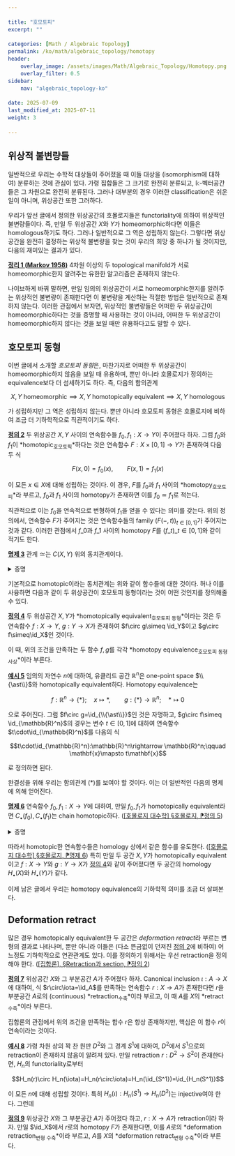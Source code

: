 ```yaml
---

title: "호모토피"
excerpt: ""

categories: [Math / Algebraic Topology]
permalink: /ko/math/algebraic_topology/homotopy
header:
    overlay_image: /assets/images/Math/Algebraic_Topology/Homotopy.png
    overlay_filter: 0.5
sidebar: 
    nav: "algebraic_topology-ko"

date: 2025-07-09
last_modified_at: 2025-07-11
weight: 3

---
```


## 위상적 불변량들

일반적으로 우리는 수학적 대상들이 주어졌을 때 이들 대상을 (isomorphism에 대하여) 분류하는 것에 관심이 있다. 가령 집합들은 그 크기로 완전히 분류되고, $\mathbb{k}$-벡터공간들은 그 차원으로 완전히 분류된다. 그러나 대부분의 경우 이러한 classification은 쉬운 일이 아니며, 위상공간 또한 그러하다. 

우리가 앞선 글에서 정의한 위상공간의 호몰로지들은 functoriality에 의하여 위상적인 불변량들이다. 즉, 만일 두 위상공간 $X$와 $Y$가 homeomorphic하다면 이들은 homologous하기도 하다. 그러나 일반적으로 그 역은 성립하지 않는다. 그렇다면 위상공간을 완전히 결정하는 위상적 불변량을 찾는 것이 우리의 희망 중 하나가 될 것이지만, 다음의 재미있는 결과가 있다. 

<div class="proposition" markdown="1">

<ins id="thm1">**정리 1 (Markov 1958)**</ins> 4차원 이상의 두 topological manifold가 서로 homeomorphic한지 알려주는 유한한 알고리즘은 존재하지 않는다. 

</div>

나이브하게 바꿔 말하면, 만일 임의의 위상공간이 서로 homeomorphic한지를 알려주는 위상적인 불변량이 존재한다면 이 불변량을 계산하는 적절한 방법은 일반적으로 존재하지 않는다. 이러한 관점에서 보자면, 위상적인 불변량들은 어떠한 두 위상공간이 homeomorphic하다는 것을 증명할 때 사용하는 것이 아니라, 어떠한 두 위상공간이 homeomorphic하지 않다는 것을 보일 때만 유용하다고도 말할 수 있다. 

## 호모토피 동형

이번 글에서 소개할 *호모토피 동형*은, 마찬가지로 어떠한 두 위상공간이 homeomorphic하지 않음을 보일 때 유용하며, 뿐만 아니라 호몰로지가 정의하는 equivalence보다 더 섬세하기도 하다. 즉, 다음의 함의관계

$$X,Y\text{ homeomorphic}\implies X,Y \text{ homotopically equivalent}\implies X,Y\text{ homologous}\tag{$\ast$}$$

가 성립하지만 그 역은 성립하지 않는다. 뿐만 아니라 호모토피 동형은 호몰로지에 비하여 조금 더 기하학적으로 직관적이기도 하다. 

<div class="definition" markdown="1">

<ins id="def2">**정의 2**</ins> 두 위상공간 $X,Y$ 사이의 연속함수들 $f_0,f_1:X \rightarrow Y$이 주어졌다 하자. 그럼 $f_0$와 $f_1$이 *homotopic<sub>호모토픽</sub>*하다는 것은 연속함수 $F:X\times [0,1]\rightarrow Y$가 존재하여 다음 두 식

$$F(x,0)=f_0(x),\qquad F(x,1)=f_1(x)\tag{1}$$

이 모든 $x\in X$에 대해 성립하는 것이다. 이 경우, $F$를 $f_0$과 $f_1$ 사이의 *homotopy<sub>호모토피</sub>*라 부르고, $f_0$과 $f_1$ 사이의 homotopy가 존재하면 이를 $f_0\simeq f_1$로 적는다.

</div>

직관적으로 이는 $f_0$을 연속적으로 변형하여 $f_1$을 얻을 수 있다는 의미를 갖는다. 위의 정의에서, 연속함수 $F$가 주어지는 것은 연속함수들의 family $(F(-,t))_{t\in[0,1]}$가 주어지는 것과 같다. 이러한 관점에서 $f\_0$과 $f\_1$ 사이의 homotopy $F$를 $(f\_t)\_{t\in[0,1]}$와 같이 적기도 한다. 

<div class="proposition" markdown="1">

<ins id="prop3">**명제 3**</ins> 관계 $\simeq$는 $C(X,Y)$ 위의 동치관계이다.

</div>
<details class="proof" markdown="1">
<summary>증명</summary>

1. 우선 $\simeq$는 reflexive하다. 이는 임의의 $f\in C(X,Y)$에 대하여, $F(x,t)=f(x)$로 정의하면 이것이 $f$와 자기 자신 사이의 homotopy를 정의하기 때문이다. 
2. 그리고 $\simeq$는 symmetric하다. $f_0\simeq f_1$이라 가정하면, 식 (1)을 만족하는 homotopy $F$가 존재한다. 이제 $\tilde{F}(x,t)=F(x,1-t)$로 정의하면 $\tilde{F}$는 연속함수이며 두 식
    
    $$\tilde{F}(x,0)=f_1(x),\qquad\tilde{F}(x,1)=f_0(x)$$

    을 만족한다. 따라서 $f_1\simeq f_0$이 성립한다.
3. 마지막으로 $\simeq$는 transitive하다. $f\_0,f\_1,f\_2\in C(X,Y)$가 $f\_0\simeq f\_1$, $f\_1\simeq f\_2$를 만족한다 하자. 그럼 두 homotopy $F_0(x,t)$와 $F_1(x,t)$가 각각 존재하여 $F_0(x,0) = f_0(x)$이고 $F_0(x,1) = f_1(x)$, $F_1(x,0) = f_1(x)$이고 $F_1(x,1) = f_2(x)$를 만족한다. 이제 $F(x,t)$를 다음의 식
    
    $$F(x,t) = \begin{cases} F_0(x,2t) & \text{if } 0 \leq t \leq \frac{1}{2} \\ F_1(x,2t-1) & \text{if } \frac{1}{2} \leq t \leq 1 \end{cases}$$
    
    으로 정의하면, $F$가 $f\_0$과 $f\_2$ 사이의 homotopy가 된다. 

</details>

기본적으로 homotopic이라는 동치관계는 위와 같이 함수들에 대한 것이다. 허나 이를 사융하면 다음과 같이 두 위상공간이 호모토피 동형이라는 것이 어떤 것인지를 정의해줄 수 있다. 

<div class="definition" markdown="1">

<ins id="def4">**정의 4**</ins> 두 위상공간 $X,Y$가 *homotopically equivalent<sub>호모토피 동형</sub>*이라는 것은 두 연속함수 $f:X\rightarrow Y$, $g:Y\rightarrow X$가 존재하여 $f\circ g\simeq \id_Y$이고 $g\circ f\simeq\id_X$인 것이다.

</div>

이 때, 위의 조건을 만족하는 두 함수 $f,g$를 각각 *homotopy equivalence<sub>호모토피 동형사상</sub>*이라 부른다. 

<div class="example" markdown="1">

<ins id="ex5">**예시 5**</ins> 임의의 자연수 $n$에 대하여, 유클리드 공간 $\mathbb{R}^n$은 one-point space $\\{\ast\\}$와 homotopically equivalent하다. Homotopy equivalence는 

$$f:\mathbb{R}^n \rightarrow \{\ast\};\quad x\mapsto \ast,\qquad g:\{\ast\}\rightarrow \mathbb{R}^n;\quad \ast\mapsto 0$$

으로 주어진다. 그럼 $f\circ g=\id_{\\{\ast\\}}$인 것은 자명하고, $g\circ f\simeq \id_{\mathbb{R}^n}$의 경우는 변수 $t\in[0,1]$에 대하여 연속함수 $t\cdot\id_{\mathbb{R}^n}$를 다음의 식

$$t\cdot\id_{\mathbb{R}^n}:\mathbb{R}^n\rightarrow \mathbb{R}^n;\qquad \mathbf{x}\mapsto t\mathbf{x}$$

로 정의하면 된다. 

</div>

완결성을 위해 우리는 함의관계 ($\ast$)를 보여야 할 것이다. 이는 더 일반적인 다음의 명제에 의해 얻어진다. 

<div class="proposition" markdown="1">

<ins id="prop6">**명제 6**</ins> 연속함수 $f_0,f_1:X\rightarrow Y$에 대하여, 만일 $f_0,f_1$가 homotopically equivalent라면 $C_\bullet(f_0), C_\bullet(f_1)$는 chain homotopic하다. ([\[호몰로지 대수학\] §호몰로지, ⁋정의 5](/ko/math/homological_algebra/long_exact_sequence#def5))

</div>
<details class="proof" markdown="1">
<summary>증명</summary>

즉, 정의에 의해 다음의 식

$$C_n(f_1)-C_n(f_0)=\partial_{n+1}^Y h_n+h_{n-1}\partial_n^X\tag{1}$$

를 만족하는 $h_n:C_n(X) \rightarrow C_{n+1}(Y)$을 만들어야 하며, 현재 우리가 가지고 있는 정보는 연속함수 

$$F:X\times I \rightarrow Y$$

이고 정의에 의하여 $C_n$의 원소는 $\Delta^n$에서 $X$로의 연속함수이므로 다음의 합성 

$$F\circ(\sigma\times\id_I):\Delta^n\times I \rightarrow Y$$

이 잘 정의된다. 우리는 우선 이것을 이용하여 $C_{n+1}(Y)$에 속하는 원소를 만들어야 한다. 이 연속함수의 정의역 $\Delta^n\times I$는 $(n+1)$-simplex가 아니므로 이 대응 자체는 $C_{n+1}(Y)$에 속하지 않는다. 대신 우리는 이를 $(n+1)$-simplex들의 합으로 쪼개어 이를 통해 chain homotopy를 정의할 것이다. 

정의역 $\Delta^n\times I$의 밑면 쪽($t=0$) 꼭짓점들을 $v_0,\ldots, v_n$이라 하고 윗면 쪽($t=1$) 꼭짓점들을 $w_0,\ldots,w_n$이라 하자. $n=2$인 경우가 아래 그림에 그려져 있다. 

![](/assets/images/Math/Algebraic_Topology/Homotopy-1.png){:style="width:24em" class="invert" .align-center}

그럼 우리는 이들을 $(n+1)$개의 $(n+1)$-simplex들 

$$[v_0,\ldots, v_n,w_n],\quad [v_0,\ldots, v_{n-1}, w_{n-1}, w_n],\quad\ldots,[v_0,w_0,\ldots, w_n]$$

으로 나눌 수 있고 마찬가지로 $n=2$인 경우를 그리면 다음과 같다. 

![](/assets/images/Math/Algebraic_Topology/Homotopy-2.png){:style="width:30em" class="invert" .align-center}

이 분해를 이용하여 다음의 식

$$h_n(\sigma)=\sum_i (-1)^iF\circ(\sigma\times\id_I)\vert_{[v_0,\ldots, v_i, w_i,\ldots, w_n]}$$

으로 정의할 수 있고, 이것이 식 (1)을 만족한다는 것은 단순한 계산의 결과이다. 

</details>

따라서 homotopic한 연속함수들은 homology 상에서 같은 함수를 유도한다. ([\[호몰로지 대수학\] §호몰로지, ⁋명제 6](/ko/math/homological_algebra/long_exact_sequence#prop6)) 특히 만일 두 공간 $X,Y$가 homotopically equivalent이고 $f:X \rightarrow Y$와 $g:Y\rightarrow X$가 [정의 4](#def4)와 같이 주어졌다면 두 공간의 homology $H_\bullet(X)$와 $H_\bullet(Y)$가 같다.

이제 남은 글에서 우리는 homotopy equivalence의 기하학적 의미를 조금 더 살펴본다. 

## Deformation retract

많은 경우 homotopically equivalent한 두 공간은 *deformation retract*라 부르는 변형의 결과로 나타나며, 뿐만 아니라 이들은 (다소 뜬금없이 던져진 [정의 2](#def2)에 비하여) 어느정도 기하학적으로 연관관계도 있다. 이를 정의하기 위해서는 우선 retraction을 정의해야 한다. ([\[집합론\], §Retraction과 section, ⁋정의 2](/ko/math/set_theory/retraction_and_section#def2))

<div class="definition" markdown="1">

<ins id="def7">**정의 7**</ins> 위상공간 $X$와 그 부분공간 $A$가 주어졌다 하자. Canonical inclusion $\iota:A\rightarrow X$에 대하여, 식 $r\circ\iota=\id_A$를 만족하는 연속함수 $r:X\rightarrow A$가 존재한다면 $r$을 부분공간 $A$로의 (continuous) *retraction<sub>수축</sub>*이라 부르고, 이 때 $A$를 $X$의 *retract<sub>수축</sub>*이라 부른다.

</div>

집합론의 관점에서 위의 조건을 만족하는 함수 $r$은 항상 존재하지만, 핵심은 이 함수 $r$이 연속이라는 것이다. 

<div class="example" markdown="1">

<ins id="ex8">**예시 8**</ins> 가령 차원 상의 꽉 찬 원판 $D^2$와 그 경계 $S^1$에 대하여, $D^2$에서 $S^1$으로의 retraction이 존재하지 않음이 알려져 있다. 만일 retraction $r:D^2\rightarrow S^2$이 존재한다면, $H_n$의 functoriality로부터 

$$H_n(r)\circ H_n(\iota)=H_n(r\circ\iota)=H_n(\id_{S^1})=\id_{H_n(S^1)}$$

이 모든 $n$에 대해 성립할 것이다. 특히 $H_n(\iota):H_n(S^1)\rightarrow H_n(D^2)$는 injective여야 한다. 그런데 

</div>



<div class="definition" markdown="1">

<ins id="def9">**정의 9**</ins> 위상공간 $X$와 그 부분공간 $A$가 주어졌다 하고, $r:X\rightarrow A$가 retraction이라 하자. 만일 $\id_X$에서 $r$로의 homotopy $F$가 존재한다면, 이를 $A$로의 *deformation retraction<sub>변형 수축</sub>*이라 부르고, $A$를 $X$의 *deformation retract<sub>변형 수축</sub>*이라 부른다.

</div>



